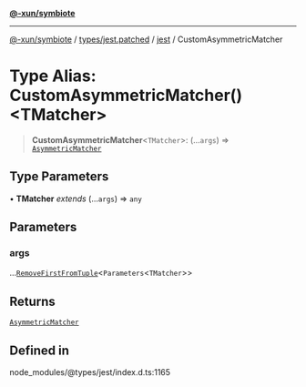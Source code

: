 [**@-xun/symbiote**](../../../../../README.md)

***

[@-xun/symbiote](../../../../../README.md) / [types/jest.patched](../../../README.md) / [jest](../README.md) / CustomAsymmetricMatcher

# Type Alias: CustomAsymmetricMatcher()\<TMatcher\>

> **CustomAsymmetricMatcher**\<`TMatcher`\>: (...`args`) => [`AsymmetricMatcher`](../interfaces/AsymmetricMatcher.md)

## Type Parameters

• **TMatcher** *extends* (...`args`) => `any`

## Parameters

### args

...[`RemoveFirstFromTuple`](RemoveFirstFromTuple.md)\<`Parameters`\<`TMatcher`\>\>

## Returns

[`AsymmetricMatcher`](../interfaces/AsymmetricMatcher.md)

## Defined in

node\_modules/@types/jest/index.d.ts:1165
